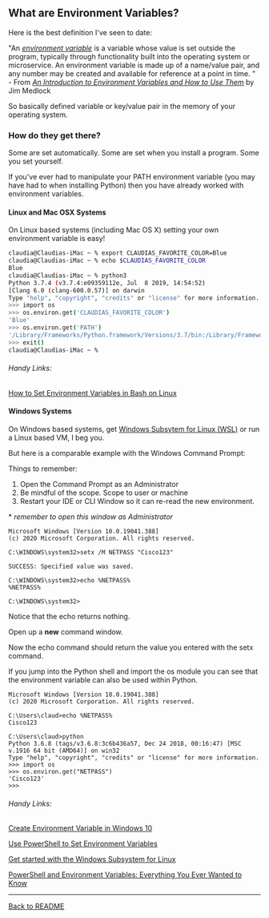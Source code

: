 ## What are Environment Variables?

Here is the best definition I've seen to date:

"An [*environment variable*](https://en.wikipedia.org/wiki/Environment_variable) is a variable whose value is set outside the program, typically through functionality built into the operating system or microservice. An environment variable is made up of a name/value pair, and any number may be created and available for reference at a point in time. " - From *[An Introduction to Environment Variables and How to Use Them](https://medium.com/chingu/an-introduction-to-environment-variables-and-how-to-use-them-f602f66d15fa)* by Jim Medlock

So basically defined variable or key/value pair in the memory of your operating system.

### How do they get there?

Some are set automatically. Some are set when you install a program.  Some you set yourself.

If you've ever had to manipulate your PATH environment variable (you may have had to when installing Python) then you have already worked with environment variables.

#### Linux and Mac OSX Systems

On Linux based systems (including Mac OS X) setting your own environment variable is easy!

```bash
claudia@Claudias-iMac ~ % export CLAUDIAS_FAVORITE_COLOR=Blue
claudia@Claudias-iMac ~ % echo $CLAUDIAS_FAVORITE_COLOR
Blue
claudia@Claudias-iMac ~ % python3
Python 3.7.4 (v3.7.4:e09359112e, Jul  8 2019, 14:54:52) 
[Clang 6.0 (clang-600.0.57)] on darwin
Type "help", "copyright", "credits" or "license" for more information.
>>> import os
>>> os.environ.get('CLAUDIAS_FAVORITE_COLOR')
'Blue'
>>> os.environ.get('PATH')
'/Library/Frameworks/Python.framework/Versions/3.7/bin:/Library/Frameworks/Python.framework/Versions/3.8/bin:/usr/local/bin:/usr/bin:/bin:/usr/sbin:/sbin'
>>> exit()
claudia@Claudias-iMac ~ % 

```

###### Handy Links:

[How to Set Environment Variables in Bash on Linux](https://www.howtogeek.com/668503/how-to-set-environment-variables-in-bash-on-linux/)



#### Windows Systems

On Windows based systems, get [Windows Subsytem for Linux (WSL)](https://fossbytes.com/what-is-windows-subsystem-for-linux-wsl/) or run a Linux based VM, I beg you.

But here is a comparable example with the Windows Command Prompt:

Things to remember:

1. Open the Command Prompt as an Administrator
2. Be mindful of the scope.  Scope to user or machine
3. Restart your IDE or CLI Window so it can re-read the new environment.

\* *remember to open this window as Administrator*

```shell
Microsoft Windows [Version 10.0.19041.388]
(c) 2020 Microsoft Corporation. All rights reserved.

C:\WINDOWS\system32>setx /M NETPASS "Cisco123"

SUCCESS: Specified value was saved.

C:\WINDOWS\system32>echo %NETPASS%
%NETPASS%

C:\WINDOWS\system32>
```

Notice that the echo returns nothing.  

Open up a **new** command window.  

Now the echo command should return the value you entered with the setx command.

If you jump into the Python shell and import the os module you can see that the environment variable can also be used within Python.

```
Microsoft Windows [Version 10.0.19041.388]
(c) 2020 Microsoft Corporation. All rights reserved.

C:\Users\claud>echo %NETPASS%
Cisco123

C:\Users\claud>python
Python 3.6.8 (tags/v3.6.8:3c6b436a57, Dec 24 2018, 00:16:47) [MSC v.1916 64 bit (AMD64)] on win32
Type "help", "copyright", "credits" or "license" for more information.
>>> import os
>>> os.environ.get("NETPASS")
'Cisco123'
>>>
```



###### Handy Links:

[Create Environment Variable in Windows 10](https://winaero.com/blog/create-environment-variable-windows-10/)

[Use PowerShell to Set Environment Variables](https://www.tachytelic.net/2019/03/powershell-environment-variables/)

[Get started with the Windows Subsystem for Linux](https://docs.microsoft.com/en-us/learn/modules/get-started-with-windows-subsystem-for-linux/)

[PowerShell and Environment Variables: Everything You Ever Wanted to Know](https://adamtheautomator.com/powershell-environment-variables/)

---

[Back to README](README.md)